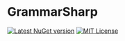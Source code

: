 # GrammarSharp

[![Latest NuGet version](https://img.shields.io/nuget/v/GrammarSharp)](https://www.nuget.org/packages/GrammarSharp/)
[![MIT License](https://img.shields.io/github/license/Chasmical/GrammarSharp)](../LICENSE)


